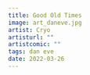 ```yaml
---
title: Good Old Times
image: art_daneve.jpg
artist: Cryo
artisturl: ""
artistcomic: ""
tags: dan eve
date: 2022-03-26
---
```

